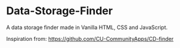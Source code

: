 # Data-Storage-Finder

A data storage finder made in Vanilla HTML, CSS and JavaScript.

Inspiration from: https://github.com/CU-CommunityApps/CD-finder
